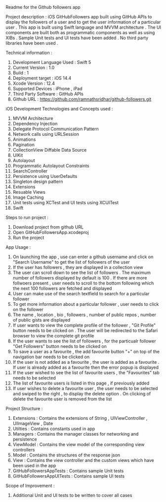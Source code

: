 Readme for the Github followers app

Project description : iOS GitHubFollowers app built using GitHub APIs to display the followers of a user and to get the user information of a particular user . This app is built using Swift language and MVVM architecture . The UI components are built both as programmatic components as well as using XIBs . Sample Unit tests and UI tests have been added . No third party libraries have been used . 

Technical information :
1. Development Language Used : Swift 5
2. Current Version : 1.0
3. Build : 1
4. Deployment target : iOS 14.4
5. Xcode Version : 12.4
6. Supported Devices : iPhone , iPad
7. Third Party Software : GitHub APIs
8. Github URL : https://github.com/ramnathsridhar/github-followers.git

iOS Development Technologies and Concepts used :
1.   MVVM Architecture
2.   Dependency Injection
3.   Delegate Protocol Communication Pattern
4.   Network calls using URLSession
5.   Animations
6.   Pagination
7.   CollectionView Diffable Data Source
8.   UIKit
9.   Autolayout
10. Programmatic Autolayout Constraints
11. SearchController
12. Persistence using UserDefaults
13. Singleton design pattern
15. Extensions
16. Resuable Views
17. Image Caching
18. Unit tests using  XCTest and UI tests using XCUITest
19. Swift

Steps to run project :
1. Download project from github URL
2. Open GitHubFollowersApp.xcodeproj
3. Run the project

App Usage :
1.  On launching the app , use can enter a github username and click on "Search Username" to get the list of followers of the user
2.  If the user has followers , they are displayed in a collection view
3.  The user can scroll down to see the list of followers . The maximum number of followers displayed by default is 100 . If there are more follwoers present , user needs to scroll to the bottom following which the next 100 followers are fetched and displayed
4.  User can make use of the search textfield to search for a particular follower 
5.  To get more information about a particular follower , user needs to click on the follower
6.  The name , location , bio , followers , number of public repos , number of public gists are displayed 
7.   If user wants to view the complete profile of the follower , "Git Profile" button needs to be clicked on . The user will be redirected to the Safari browser to view the complete git profile
8.   If the user wants to see the list of followers , for the particualr follower "Get Followers" button needs to be clicked on 
9.   To save a user as a favourite , the add favourite button "+" on top of the navigation bar needs to be clicked on  
10. If the user is not added as a favourite , the user is added as a favourite . If user is already added as a favourite then the error popup is displayed
11. If the user wished to see the list of favourite users , the "Favourites" tab needs to be selected
12. The list of favourite users is listed in this page , if previously added
13. If user wishes to delete a favourite user , the user needs to be selected and swiped to the right , to display the delete option . On clicking of delete the favourite user is removed from the list

Project Structure :
1. Extensions : Contains the extensions of String , UIViewController , UIImageView , Date
2. Utilties : Contains constants used in app
3. Managers : Contains the manager classes for networking and persistence
4. ViewModel : Contains the view model of the corresponding view controllers
5. Model : Contains the structures of the response json
6. View : Contains the view controller and the custom views which have been used in the app
7. GitHubFollowersAppTests : Contains sample Unit tests
8. GitHubFollowersAppUITests : Contains sample UI tests

Scope of Improvement :
1. Additional Unit and UI tests to be written to cover all cases
